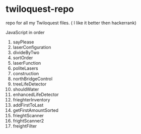 # twiloquest-repo
repo for all my Twiloquest files. ( I like it better then hackerrank)

JavaScript in order
1. sayPlease
2. laserConfiguration
3. divideByTwo
4. sortOrder
5. laserFunction
6. politeLasers
7. construction
8. northBridgeControl
9. treeLifeDetector
10. shouldWater
11. enhancedLifeDetector
12. frieghterInventory
13. addFirstToLast
14. getFirstAmountSorted
15. frieghtScanner
16. frightScanner2
17. freightFilter


